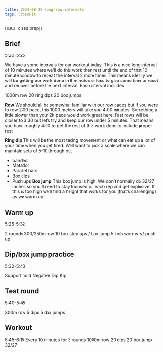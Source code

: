 ```yaml
---
title: 2024-08-29-long-row-intervals
tags: CrossFit
---
```


[[BCF class prep]]

## Brief 
5:20-5:25

We have a some intervals for our workout today. This is a nice long interval of 10 minutes where we’ll do this work then rest until the end of that 10 minute window to repeat the interval 2 more times
This means ideally we will be getting our work done in 8 minutes or less to give some time to reset and recover before the next interval. 
Each interval includes

1000m row
20 ring dips
20 box jumps

**Row**
We should all be somewhat familiar with our row paces but if you were to row 2:00 pace, this 1000 meters will take you 4:00 minutes. Something a little slower than your 2k pace would work great here. Fast rows will be closer to 3:30 but let’s try and keep our row under 5 minutes. 
That means you have roughly 4:00 to get the rest of this work done to include proper rest 

**Ring dip**
This will be the most taxing movement or what can eat up a lot of your time when you get tired. Well want to pick a scale where we can maintain sets of 5-10 through out 
- banded
- Matador 
- Parallel bars
- Box dips
- Push ups
**Box jump**
This box jump is high. We don’t normally do 32/27 inches so you’ll need to stay focused on each rep and get explosive. If this is too high we’ll find a height that works for you (that’s challenging) as we warm up
## Warm up 
5:25-5:32

2 rounds
300/250m row
10 box step ups / box jump
5 inch worms w/ push up

## Dip/box jump practice 
5:32-5:40

Support hold
Negative
Dip
Kip

## Test round 
5:40-5:45

300m row
5 dips
5 dox jumps

## Workout 
5:45-6:15
Every 10 minutes for 3 rounds
1000m row
20 dips
20 box jump 32/27